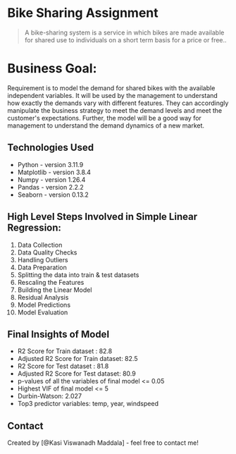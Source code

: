# Bike Sharing Assignment
> A bike-sharing system is a service in which bikes are made available for shared use to individuals on a short term basis for a price or free..

# Business Goal:
Requirement is to model the demand for shared bikes with the available independent variables. It will be used by the management to understand how exactly the demands vary with different features. 
They can accordingly manipulate the business strategy to meet the demand levels and meet the customer's expectations. 
Further, the model will be a good way for management to understand the demand dynamics of a new market. 


## Technologies Used
-   Python - version 3.11.9
-   Matplotlib - version 3.8.4
-   Numpy - version 1.26.4
-   Pandas - version 2.2.2
-   Seaborn - version 0.13.2

<!-- As the libraries versions keep on changing, it is recommended to mention the version of library used in this project -->

## High Level Steps Involved in Simple Linear Regression:
1.	Data Collection
2.	Data Quality Checks
3.	Handling Outliers
4.	Data Preparation
5.	Splitting the data into train & test datasets
6.	Rescaling the Features
7.	Building the Linear Model
8.	Residual Analysis
9.	Model Predictions
10.	Model Evaluation


## Final Insights of Model
- R2 Score for Train dataset : 82.8
- Adjusted R2 Score for Train dataset: 82.5
- R2 Score for Test dataset : 81.8
- Adjusted R2 Score for Test dataset: 80.9
- p-values of all the variables of final model <= 0.05
- Highest VIF of final model <= 5
- Durbin-Watson: 2.027
- Top3 predictor variables: temp, year, windspeed


## Contact
Created by [@Kasi Viswanadh Maddala] - feel free to contact me!
